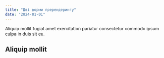 ```yaml
--- 
title: "Дві форми пререндерингу"
date: "2024-01-01"
---
```

Aliquip mollit fugiat amet exercitation pariatur consectetur commodo ipsum culpa in duis sit eu.
## Aliquip mollit